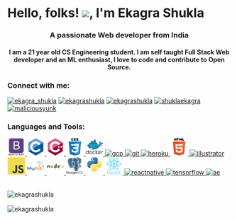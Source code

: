 # Hello, folks! <img src="https://raw.githubusercontent.com/MartinHeinz/MartinHeinz/master/wave.gif" width="30px">, I'm Ekagra Shukla
<h3 align="center">A passionate Web developer from India</h3>
<h4 align="center"> I am a 21 year old CS Engineering student. I am self taught Full Stack Web developer and an ML enthusiast, I love to code and contribute to Open Source.</h3>

<h3 align="left">Connect with me:</h3>
<p align="left">
<a href="https://twitter.com/ekagra_shukla" target="blank"><img src="https://img.icons8.com/fluent/50/000000/twitter.png" alt="ekagra_shukla" /></a>
<a href="https://linkedin.com/in/ekagrashukla" target="blank"><img src="https://img.icons8.com/color/50/000000/linkedin.png" alt="ekagrashukla"/></a>
<a href="https://fb.com/ekagrashukla" target="blank"><img src="https://img.icons8.com/fluent/50/000000/facebook-new.png" alt="ekagrashukla"/></a>
<a href="https://instagram.com/shuklaekagra" target="blank"><img src="https://img.icons8.com/fluent/50/000000/instagram-new.png" alt="shuklaekagra"/></a>
<a href="https://youtube.com/maliciousyunk" target="blank"><img src="https://img.icons8.com/color/50/000000/youtube-play.png" alt="maliciousyunk"/></a>
</p>

<h3 align="left">Languages and Tools:</h3>
<p align="left">  
  <a href="https://getbootstrap.com" target="_blank"> <img src="https://raw.githubusercontent.com/devicons/devicon/master/icons/bootstrap/bootstrap-plain-wordmark.svg" alt="bootstrap" width="40" height="40"/> </a>
  <a href="https://www.cprogramming.com/" target="_blank"> <img src="https://raw.githubusercontent.com/devicons/devicon/master/icons/c/c-original.svg" alt="c" width="40" height="40"/> </a> 
  <a href="https://www.w3schools.com/cpp/" target="_blank"> <img src="https://raw.githubusercontent.com/devicons/devicon/master/icons/cplusplus/cplusplus-original.svg" alt="cplusplus" width="40" height="40"/> </a> 
  <a href="https://www.w3schools.com/css/" target="_blank"> <img src="https://raw.githubusercontent.com/devicons/devicon/master/icons/css3/css3-original-wordmark.svg" alt="css3" width="40" height="40"/> </a> 
  <a href="https://www.docker.com/" target="_blank"> <img src="https://raw.githubusercontent.com/devicons/devicon/master/icons/docker/docker-original-wordmark.svg" alt="docker" width="40" height="40"/> </a>  
   <a href="https://cloud.google.com" target="_blank"> <img src="https://www.vectorlogo.zone/logos/google_cloud/google_cloud-icon.svg" alt="gcp" width="40" height="40"/> </a> 
  <a href="https://git-scm.com/" target="_blank"> <img src="https://www.vectorlogo.zone/logos/git-scm/git-scm-icon.svg" alt="git" width="40" height="40"/> </a> 
  <a href="https://heroku.com" target="_blank"> <img src="https://www.vectorlogo.zone/logos/heroku/heroku-icon.svg" alt="heroku" width="40" height="40"/> </a> 
  <a href="https://www.w3.org/html/" target="_blank"> <img src="https://raw.githubusercontent.com/devicons/devicon/master/icons/html5/html5-original-wordmark.svg" alt="html5" width="40" height="40"/> </a> 
  <a href="https://www.adobe.com/in/products/illustrator.html" target="_blank"> <img src="https://www.vectorlogo.zone/logos/adobe_illustrator/adobe_illustrator-icon.svg" alt="illustrator" width="40" height="40"/> </a>  
  <a href="https://developer.mozilla.org/en-US/docs/Web/JavaScript" target="_blank"> <img src="https://raw.githubusercontent.com/devicons/devicon/master/icons/javascript/javascript-original.svg" alt="javascript" width="40" height="40"/> </a>  
  <a href="https://www.mysql.com/" target="_blank"> <img src="https://raw.githubusercontent.com/devicons/devicon/master/icons/mysql/mysql-original-wordmark.svg" alt="mysql" width="40" height="40"/> </a> 
  <a href="https://nodejs.org" target="_blank"> <img src="https://raw.githubusercontent.com/devicons/devicon/master/icons/nodejs/nodejs-original-wordmark.svg" alt="nodejs" width="40" height="40"/> </a> 
  <a href="https://www.postgresql.org" target="_blank"> <img src="https://raw.githubusercontent.com/devicons/devicon/master/icons/postgresql/postgresql-original-wordmark.svg" alt="postgresql" width="40" height="40"/> </a>
  <a href="https://www.python.org" target="_blank"> <img src="https://raw.githubusercontent.com/devicons/devicon/master/icons/python/python-original.svg" alt="python" width="40" height="40"/> </a> 
  <a href="https://reactjs.org/" target="_blank"> <img src="https://raw.githubusercontent.com/devicons/devicon/master/icons/react/react-original-wordmark.svg" alt="react" width="40" height="40"/> </a> 
  <a href="https://reactnative.dev/" target="_blank"> <img src="https://reactnative.dev/img/header_logo.svg" alt="reactnative" width="40" height="40"/> </a>
  <a href="https://www.tensorflow.org" target="_blank"> <img src="https://www.vectorlogo.zone/logos/tensorflow/tensorflow-icon.svg" alt="tensorflow" width="40" height="40"/> </a>  
  <a href="https://www.adobe.com/in/products/aftereffects.html" target="_blank"> <img src="https://cdn.freebiesupply.com/logos/large/2x/after-effects-cc-logo-png-transparent.png" alt="ae" width="40" height="40"/> </a>
<br>

<br>
<p><img align="center" src="https://github-readme-stats.vercel.app/api/top-langs?username=ekagrashukla&show_icons=true&locale=en&layout=compact" alt="ekagrashukla" /></p>
<p><img align="center" src="https://github-readme-streak-stats.herokuapp.com/?user=ekagrashukla&" alt="ekagrashukla" /></p>
